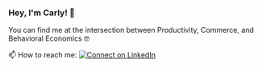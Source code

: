 ### Hey, I'm Carly! 👋

You can find me at the intersection between Productivity, Commerce, and Behavioral Economics 🤓

📫 How to reach me:
[![Connect on LinkedIn](https://img.shields.io/badge/--linkedin?label=LinkedIn&logo=LinkedIn&style=social)](https://www.linkedin.com/in/carlysandler)
